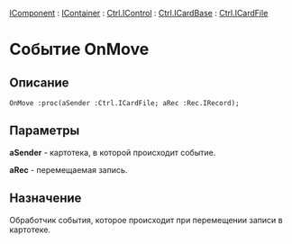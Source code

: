 ﻿---
Link: .Ctrl.ICardFile.@OnMove
---

[IComponent](topic:Com.Custom.ComClasses.IComponent.Default) :
[IContainer](topic:Com.Custom.ComClasses.IContainer.Default) :
[Ctrl.IControl](topic:Com.Custom.ComClasses.Ctrl.IControl.Default) :
[Ctrl.ICardBase](topic:Com.Custom.ComClasses.Ctrl.ICardBase.Default) :
[Ctrl.ICardFile](Default)

# Событие OnMove

## Описание

    OnMove :proc(aSender :Ctrl.ICardFile; aRec :Rec.IRecord);

## Параметры

**aSender** - картотека, в которой происходит событие.

**aRec** - перемещаемая запись.

## Назначение

Обработчик события, которое происходит при перемещении записи в картотеке.
